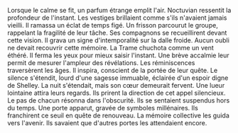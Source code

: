 Lorsque le calme se fit, un parfum étrange emplit l'air.
Noctuvian ressentit la profondeur de l'instant.
Les vestiges brillaient comme s'ils n'avaient jamais vieilli.
Il ramassa un éclat de temps figé.
Un frisson parcourut le groupe, rappelant la fragilité de leur tâche.
Ses compagnons se recueillirent devant cette vision.
Il grava un signe d'intemporalité sur la dalle froide.
Aucun oubli ne devait recouvrir cette mémoire.
La Trame chuchota comme un vent éthéré.
Il ferma les yeux pour mieux saisir l'instant.
Une brève accalmie leur permit de mesurer l'ampleur des révélations.
Les réminiscences traversèrent les âges.
Il inspira, conscient de la portée de leur quête.
Le silence s'étendit, lourd d'une sagesse immuable, éclairée d'un espoir digne de Shelley.
La nuit s'étendait, mais son cœur demeurait fervent.
Une lueur lointaine attira leurs regards.
Ils prirent la direction de cet appel silencieux.
Le pas de chacun résonna dans l'obscurité.
Ils se sentaient suspendus hors du temps.
Une porte apparut, gravée de symboles millénaires.
Ils franchirent ce seuil en quête de renouveau.
La mémoire collective les guida vers l'avenir.
Ils savaient que d'autres portes les attendaient encore.
